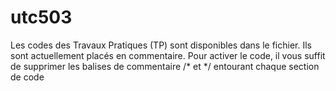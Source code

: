 # utc503
 
Les codes des Travaux Pratiques (TP) sont disponibles dans le fichier. Ils sont actuellement placés en commentaire. Pour activer le code, il vous suffit de supprimer les balises de commentaire /* et */ entourant chaque section de code
